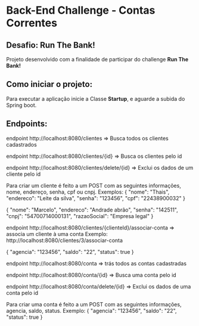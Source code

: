 # Back-End Challenge - Contas Correntes

## Desafio: Run The Bank!

Projeto desenvolvido com a finalidade de participar do challenge **Run The Bank!**

## Como iniciar o projeto:

Para executar a aplicação inicie a Classe **Startup**, e aguarde a subida do Spring boot. 

## Endpoints:
endpoint http://localhost:8080/clientes => Busca todos os clientes cadastrados

endpoint http://localhost:8080/clientes/{id} => Busca os clientes pelo id

endpoint http://localhost:8080/clientes/delete/{id} => Exclui os dados de um cliente pelo id

Para criar um cliente é feito a um POST com as seguintes informações, nome, endereço, senha, cpf ou cnpj.
Exemplos:
{
   "nome": "Thais",
    "endereco": "Leite da silva",
    "senha": "123456",
    "cpf": "22438900032"
}

{
    "nome": "Marcelo",
    "endereco": "Andrade abrão",
    "senha": "142511",
    "cnpj": "54700714000131",
    "razaoSocial": "Empresa legal"
}

endpoint http://localhost:8080/clientes/{clienteId}/associar-conta => associa um cliente à uma conta
Exemplo:
http://localhost:8080/clientes/3/associar-conta

{
    "agencia": "123456",
    "saldo": "22",
    "status": true
}


endpoint http://localhost:8080/conta => trás todos as contas cadastradas

endpoint http://localhost:8080/conta/{id} => Busca uma conta pelo id

endpoint http://localhost:8080/conta/delete/{id} => Exclui os dados de uma conta pelo id

Para criar uma conta é feito a um POST com as seguintes informações, agencia, saldo, status.
Exemplo:
{
    "agencia": "123456",
    "saldo": "22",
    "status": true
}


